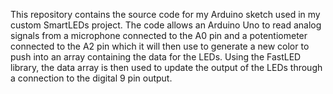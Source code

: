 This repository contains the source code for my Arduino sketch used in my custom SmartLEDs project.
The code allows an Arduino Uno to read analog signals from a microphone connected to the A0 pin and a potentiometer connected to the A2 pin
which it will then use to generate a new color to push into an array containing the data for the LEDs.
Using the FastLED library, the data array is then used to update the output of the LEDs through a connection to the digital 9 pin output.
